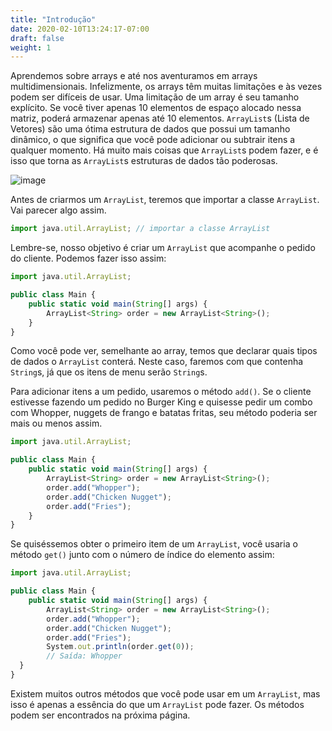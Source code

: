 ```yaml
---
title: "Introdução"
date: 2020-02-10T13:24:17-07:00
draft: false
weight: 1
---
```


Aprendemos sobre arrays e até nos aventuramos em arrays multidimensionais. Infelizmente, os arrays têm muitas limitações e às vezes podem ser difíceis de usar. Uma limitação de um array é seu tamanho explícito. Se você tiver apenas 10 elementos de espaço alocado nessa matriz, poderá armazenar apenas até 10 elementos. `ArrayList`s (Lista de Vetores) são uma ótima estrutura de dados que possui um tamanho dinâmico, o que significa que você pode adicionar ou subtrair itens a qualquer momento. Há muito mais coisas que `ArrayList`s podem fazer, e é isso que torna as `ArrayList`s estruturas de dados tão poderosas.

![image](../img/arraylist.png)

Antes de criarmos um `ArrayList`, teremos que importar a classe `ArrayList`. Vai parecer algo assim.

```js javascript
import java.util.ArrayList; // importar a classe ArrayList
```

Lembre-se, nosso objetivo é criar um `ArrayList` que acompanhe o pedido do cliente. Podemos fazer isso assim:

```js javascript
import java.util.ArrayList;

public class Main {
    public static void main(String[] args) {
        ArrayList<String> order = new ArrayList<String>();
    }
}
```

Como você pode ver, semelhante ao array, temos que declarar quais tipos de dados o `ArrayList` conterá. Neste caso, faremos com que contenha `String`s, já que os itens de menu serão `String`s.

Para adicionar itens a um pedido, usaremos o método `add()`. Se o cliente estivesse fazendo um pedido no Burger King e quisesse pedir um combo com Whopper, nuggets de frango e batatas fritas, seu método poderia ser mais ou menos assim.

```js javascript
import java.util.ArrayList;

public class Main {
    public static void main(String[] args) {
        ArrayList<String> order = new ArrayList<String>();
        order.add("Whopper");
        order.add("Chicken Nugget");
        order.add("Fries");
    }
}
```
Se quiséssemos obter o primeiro item de um `ArrayList`, você usaria o método `get()` junto com o número de índice do elemento assim:

```js javascript
import java.util.ArrayList;

public class Main {
    public static void main(String[] args) {
        ArrayList<String> order = new ArrayList<String>();
        order.add("Whopper");
        order.add("Chicken Nugget");
        order.add("Fries");
        System.out.println(order.get(0));
        // Saída: Whopper
  }
}
```

Existem muitos outros métodos que você pode usar em um `ArrayList`, mas isso é apenas a essência do que um `ArrayList` pode fazer. Os métodos podem ser encontrados na próxima página.